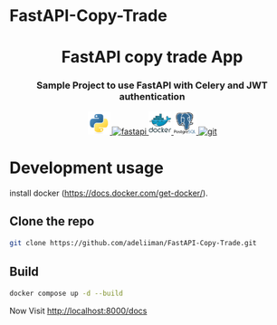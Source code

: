 # FastAPI-Copy-Trade
<div align="center">
<h1 align="center">FastAPI copy trade App</h1>
<h3 align="center">Sample Project to use FastAPI with Celery and JWT authentication</h3>
</div>
<p align="center">
<a href="https://www.python.org" target="_blank"> <img src="https://raw.githubusercontent.com/devicons/devicon/master/icons/python/python-original.svg" alt="python" width="40" height="40"/> </a>
<a href="https://fastapi.tiangolo.com/" target="_blank"> <img src="https://styles.redditmedia.com/t5_22y58b/styles/communityIcon_r5ax236rfw961.png" alt="fastapi" width="40" height="40"/> </a>
<a href="https://www.docker.com/" target="_blank"> <img src="https://raw.githubusercontent.com/devicons/devicon/master/icons/docker/docker-original-wordmark.svg" alt="docker" width="40" height="40"/> </a>
<a href="https://www.postgresql.org" target="_blank"> <img src="https://raw.githubusercontent.com/devicons/devicon/master/icons/postgresql/postgresql-original-wordmark.svg" alt="postgresql" width="40" height="40"/> </a>
<a href="https://git-scm.com/" target="_blank"> <img src="https://www.vectorlogo.zone/logos/git-scm/git-scm-icon.svg" alt="git" width="40" height="40"/> </a>
</p>


# Development usage
install docker (https://docs.docker.com/get-docker/).

## Clone the repo
```bash
git clone https://github.com/adeliiman/FastAPI-Copy-Trade.git
```

  
## Build 
```bash
docker compose up -d --build
```

Now Visit <http://localhost:8000/docs> 



